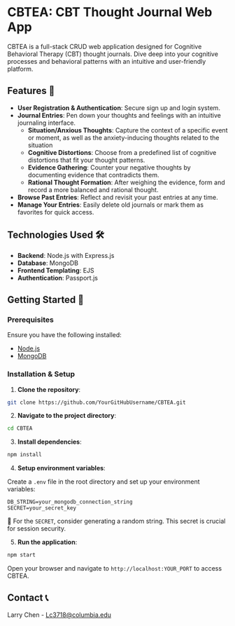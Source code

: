 # CBTEA: CBT Thought Journal Web App

CBTEA is a full-stack CRUD web application designed for Cognitive Behavioral Therapy (CBT) thought journals. Dive deep into your cognitive processes and behavioral patterns with an intuitive and user-friendly platform.


## Features 🌟

- **User Registration & Authentication**: Secure sign up and login system.
- **Journal Entries**: Pen down your thoughts and feelings with an intuitive journaling interface.
  - **Situation/Anxious Thoughts**: Capture the context of a specific event or moment, as well as the anxiety-inducing thoughts related to the situation
  - **Cognitive Distortions**: Choose from a predefined list of cognitive distortions that fit your thought patterns.
  - **Evidence Gathering**: Counter your negative thoughts by documenting evidence that contradicts them.
  - **Rational Thought Formation**: After weighing the evidence, form and record a more balanced and rational thought.
- **Browse Past Entries**: Reflect and revisit your past entries at any time.
- **Manage Your Entries**: Easily delete old journals or mark them as favorites for quick access.

## Technologies Used 🛠️

- **Backend**: Node.js with Express.js
- **Database**: MongoDB
- **Frontend Templating**: EJS
- **Authentication**: Passport.js
  
## Getting Started 🚀

### Prerequisites

Ensure you have the following installed:

- [Node.js](https://nodejs.org/)
- [MongoDB](https://www.mongodb.com/try/download/community)

### Installation & Setup

1. **Clone the repository**:
```bash
git clone https://github.com/YourGitHubUsername/CBTEA.git
```

2. **Navigate to the project directory**:
```bash
cd CBTEA
```

3. **Install dependencies**:
```bash
npm install
```

4. **Setup environment variables**:

Create a `.env` file in the root directory and set up your environment variables:

```
DB_STRING=your_mongodb_connection_string
SECRET=your_secret_key
```

🔐 For the `SECRET`, consider generating a random string. This secret is crucial for session security.

5. **Run the application**:
```bash
npm start
```

Open your browser and navigate to `http://localhost:YOUR_PORT` to access CBTEA.

## Contact 📞

Larry Chen - Lc3718@columbia.edu
